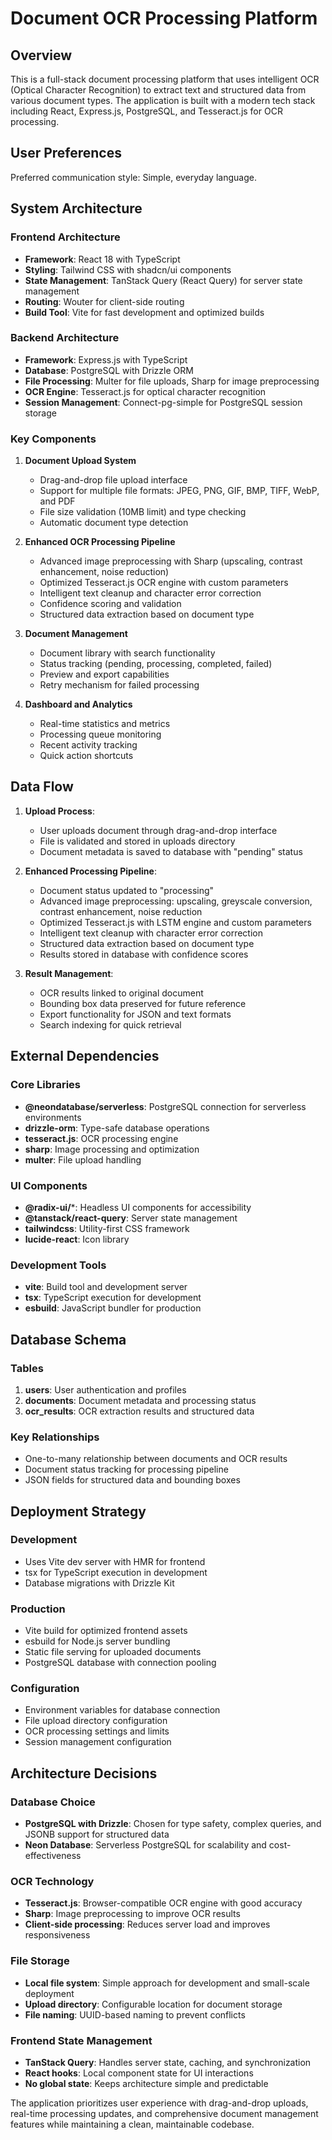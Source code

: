# Document OCR Processing Platform

## Overview

This is a full-stack document processing platform that uses intelligent OCR (Optical Character Recognition) to extract text and structured data from various document types. The application is built with a modern tech stack including React, Express.js, PostgreSQL, and Tesseract.js for OCR processing.

## User Preferences

Preferred communication style: Simple, everyday language.

## System Architecture

### Frontend Architecture
- **Framework**: React 18 with TypeScript
- **Styling**: Tailwind CSS with shadcn/ui components
- **State Management**: TanStack Query (React Query) for server state management
- **Routing**: Wouter for client-side routing
- **Build Tool**: Vite for fast development and optimized builds

### Backend Architecture
- **Framework**: Express.js with TypeScript
- **Database**: PostgreSQL with Drizzle ORM
- **File Processing**: Multer for file uploads, Sharp for image preprocessing
- **OCR Engine**: Tesseract.js for optical character recognition
- **Session Management**: Connect-pg-simple for PostgreSQL session storage

### Key Components

1. **Document Upload System**
   - Drag-and-drop file upload interface
   - Support for multiple file formats: JPEG, PNG, GIF, BMP, TIFF, WebP, and PDF
   - File size validation (10MB limit) and type checking
   - Automatic document type detection

2. **Enhanced OCR Processing Pipeline**
   - Advanced image preprocessing with Sharp (upscaling, contrast enhancement, noise reduction)
   - Optimized Tesseract.js OCR engine with custom parameters
   - Intelligent text cleanup and character error correction
   - Confidence scoring and validation
   - Structured data extraction based on document type

3. **Document Management**
   - Document library with search functionality
   - Status tracking (pending, processing, completed, failed)
   - Preview and export capabilities
   - Retry mechanism for failed processing

4. **Dashboard and Analytics**
   - Real-time statistics and metrics
   - Processing queue monitoring
   - Recent activity tracking
   - Quick action shortcuts

## Data Flow

1. **Upload Process**:
   - User uploads document through drag-and-drop interface
   - File is validated and stored in uploads directory
   - Document metadata is saved to database with "pending" status

2. **Enhanced Processing Pipeline**:
   - Document status updated to "processing"
   - Advanced image preprocessing: upscaling, greyscale conversion, contrast enhancement, noise reduction
   - Optimized Tesseract.js with LSTM engine and custom parameters
   - Intelligent text cleanup with character error correction
   - Structured data extraction based on document type
   - Results stored in database with confidence scores

3. **Result Management**:
   - OCR results linked to original document
   - Bounding box data preserved for future reference
   - Export functionality for JSON and text formats
   - Search indexing for quick retrieval

## External Dependencies

### Core Libraries
- **@neondatabase/serverless**: PostgreSQL connection for serverless environments
- **drizzle-orm**: Type-safe database operations
- **tesseract.js**: OCR processing engine
- **sharp**: Image processing and optimization
- **multer**: File upload handling

### UI Components
- **@radix-ui/***: Headless UI components for accessibility
- **@tanstack/react-query**: Server state management
- **tailwindcss**: Utility-first CSS framework
- **lucide-react**: Icon library

### Development Tools
- **vite**: Build tool and development server
- **tsx**: TypeScript execution for development
- **esbuild**: JavaScript bundler for production

## Database Schema

### Tables
1. **users**: User authentication and profiles
2. **documents**: Document metadata and processing status
3. **ocr_results**: OCR extraction results and structured data

### Key Relationships
- One-to-many relationship between documents and OCR results
- Document status tracking for processing pipeline
- JSON fields for structured data and bounding boxes

## Deployment Strategy

### Development
- Uses Vite dev server with HMR for frontend
- tsx for TypeScript execution in development
- Database migrations with Drizzle Kit

### Production
- Vite build for optimized frontend assets
- esbuild for Node.js server bundling
- Static file serving for uploaded documents
- PostgreSQL database with connection pooling

### Configuration
- Environment variables for database connection
- File upload directory configuration
- OCR processing settings and limits
- Session management configuration

## Architecture Decisions

### Database Choice
- **PostgreSQL with Drizzle**: Chosen for type safety, complex queries, and JSONB support for structured data
- **Neon Database**: Serverless PostgreSQL for scalability and cost-effectiveness

### OCR Technology
- **Tesseract.js**: Browser-compatible OCR engine with good accuracy
- **Sharp**: Image preprocessing to improve OCR results
- **Client-side processing**: Reduces server load and improves responsiveness

### File Storage
- **Local file system**: Simple approach for development and small-scale deployment
- **Upload directory**: Configurable location for document storage
- **File naming**: UUID-based naming to prevent conflicts

### Frontend State Management
- **TanStack Query**: Handles server state, caching, and synchronization
- **React hooks**: Local component state for UI interactions
- **No global state**: Keeps architecture simple and predictable

The application prioritizes user experience with drag-and-drop uploads, real-time processing updates, and comprehensive document management features while maintaining a clean, maintainable codebase.